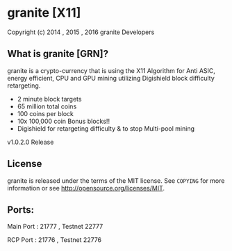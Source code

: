 granite [X11]
================================

Copyright (c) 2014 , 2015 , 2016 granite Developers

What is granite [GRN]?
----------------

granite is a crypto-currency that is using the X11 Algorithm for Anti ASIC, energy efficient, CPU and GPU mining utilizing Digishield block difficulty retargeting.

 - 2 minute block targets
 - 65 million total coins
 - 100 coins per block
 - 10x 100,000 coin Bonus blocks!!
 - Digishield for retargeting difficulty & to stop Multi-pool mining 

v1.0.2.0 Release

License
-------

granite is released under the terms of the MIT license. See `COPYING` for more
information or see http://opensource.org/licenses/MIT.

Ports:
-------

Main Port : 21777 , Testnet 22777

RCP Port : 21776 , Testnet 22776
